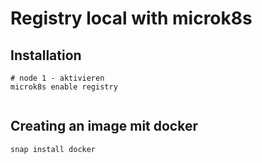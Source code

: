 # Registry local with microk8s 

## Installation 

```
# node 1 - aktivieren 
microk8s enable registry 


```

## Creating an image mit docker 

```
snap install docker 
```
